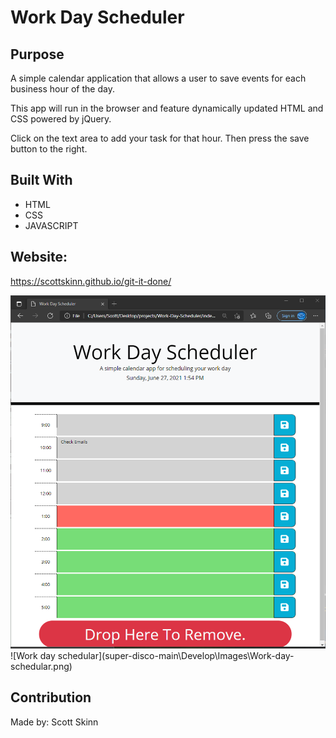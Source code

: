 # Work Day Scheduler

## Purpose
A simple calendar application that allows a user to save events for each business hour of the day. 

This app will run in the browser and feature dynamically updated HTML and CSS powered by jQuery.

Click on the text area to add your task for that hour. Then press the save button to the right.

## Built With
* HTML
* CSS
* JAVASCRIPT

## Website:
https://scottskinn.github.io/git-it-done/

<img src = "super-disco-main\Develop\Images\Work-day-schedular.png">
![Work day schedular](super-disco-main\Develop\Images\Work-day-schedular.png)


## Contribution
Made by: Scott Skinn 

